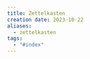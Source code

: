 ```yaml
---
title: Zettelkasten
creation date: 2023-10-22
aliases:
  - zettelkasten
tags:
  - "#index"
---
```


